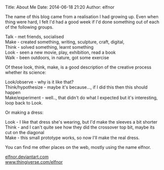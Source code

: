 Title: About Me
Date: 2014-06-18 21:20
Author: elfnor

The name of this blog came from a realisation I had growing up. Even when thing were hard, I felt I'd had a good week if I'd done something out of each of the following groups.

Talk - met friends, socialised  
Make - created something, writing, sculpture, craft, digital,  
Think - solved something, learnt something  
Look - seen a new movie, play, exhibition, read a book  
Walk - been outdoors, in nature, got some exercise  

Of these look, think, make, is a good description of the creative process whether its science:

Look/observe - why is it like that?  
Think/hypothesize - maybe it's because..., if I did this then this should happen  
Make/experiment - well.., that didn't do what I expected but it's interesting, loop back to Look.  

Or making a dress:

Look - I like that dress she's wearing, but I'd make the sleeves a bit shorter  
Think - and I can't quite see how they did the crossover top bit, maybe its cut on the diagonal  
Make - this small prototype works, so now I'll make the real dress.  

You can find me other places on the web, mostly using the name elfnor.  

<a title="elfnor.deviantart.com" href="http://elfnor.deviantart.com">elfnor.deviantart.com</a>  
<a title="www.thingiverse.com/elfnor" href="http://www.thingiverse.com/elfnor">www.thingiverse.com/elfnor</a>
